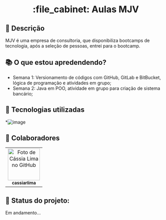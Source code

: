 
<h1 align="center">:file_cabinet: Aulas MJV</h1>

## :memo: Descrição
MJV é uma empresa de consultoria, que disponibiliza bootcamps de tecnologia, após a seleção de pessoas, entrei para o bootcamp.

## :books: O que estou apredendendo?
* Semana 1: Versionamento de códigos com GitHub, GitLab e BitBucket, lógica de programação e atividades em grupo;
* Semana 2: Java em POO, atividade em grupo para criação de sistema bancário;

## :wrench: Tecnologias utilizadas
*![image](https://user-images.githubusercontent.com/89136471/146875059-7c73b38b-0229-47a4-8bf7-bc028823d0ff.png)


## :handshake: Colaboradores
<table>
  <tr>
    <td align="center">
      <a href="https://github.com/cassiarlima">
        <img src="https://avatars.githubusercontent.com/u/89136471?s=400&u=26890b5f16adb2d05e790b6fe94ea64f533f223f&v=4" width="100px;" alt="Foto de Cássia Lima no GitHub"/><br>
        <sub>
          <b>cassiarlima</b>
        </sub>
      </a>
    </td>
  </tr>
</table>

## :dart: Status do projeto:
Em andamento...
